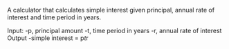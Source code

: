 A calculator that calculates simple interest given principal, annual rate of interest and time period in years.

Input:
   -p, principal amount
   -t, time period in years
   -r, annual rate of interest
Output
   -simple interest = p*t*r
